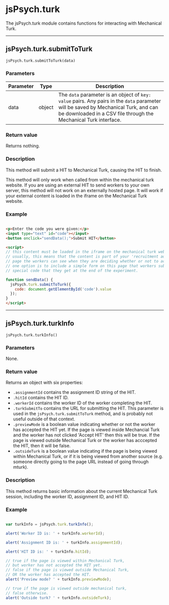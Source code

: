 # jsPsych.turk

The jsPsych.turk module contains functions for interacting with Mechanical Turk. 

---
## jsPsych.turk.submitToTurk

```
jsPsych.turk.submitToTurk(data)
```

### Parameters

Parameter | Type | Description
----------|------|------------
data | object | The `data` parameter is an object of `key: value` pairs. Any pairs in the `data` parameter will be saved by Mechanical Turk, and can be downloaded in a CSV file through the Mechanical Turk interface.

### Return value

Returns nothing.

### Description 

This method will submit a HIT to Mechanical Turk, causing the HIT to finish. 

This method will only work when called from within the mechanical turk website. If you are using an external HIT to send workers to your own server, this method will not work on an externally hosted page. It will work if your external content is loaded in the iframe on the Mechanical Turk website.

### Example

```html

<p>Enter the code you were given:</p>
<input type="text" id="code"></input>
<button onclick="sendData();">Submit HIT</button>

<script>
// this content must be loaded in the iframe on the mechanical turk website.
// usually, this means that the content is part of your 'recruitment ad', the
// page the workers can see when they are deciding whether or not to accept a HIT.
// one option is to include a simple form on this page that workers submit, with a
// special code that they get at the end of the experiment.

function sendData() {
  jsPsych.turk.submitToTurk({
    code: document.getElementById('code').value
  });
}
</script>
```

---

## jsPsych.turk.turkInfo

```
jsPsych.turk.turkInfo()
```

### Parameters

None.

### Return value

Returns an object with six properties:

* `.assignmentId` contains the assignment ID string of the HIT.
* `.hitId` contains the HIT ID.
* `.workerId` contains the worker ID of the worker completing the HIT.
* `.turkSubmitTo` contains the URL for submitting the HIT. This parameter is used in the `jsPsych.turk.submitToTurk` method, and is probably not useful outside of that context.
* `.previewMode` is a boolean value indicating whether or not the worker has accepted the HIT yet. If the page is viewed inside Mechancial Turk and the worker has not clicked 'Accept HIT' then this will be true. If the page is viewed outside Mechanical Turk or the worker has acccepted the HIT, then it will be false.
* `.outsideTurk` is a boolean value indicating if the page is being viewed within Mechanical Turk, or if it is being viewed from another source (e.g. someone directly going to the page URL instead of going through mturk).

### Description 

This method returns basic information about the current Mechanical Turk session, including the worker ID, assignment ID, and HIT ID.

### Example

```javascript

var turkInfo = jsPsych.turk.turkInfo();

alert('Worker ID is: ' + turkInfo.workerId);

alert('Assignment ID is: ' + turkInfo.assignmentId);

alert('HIT ID is: ' + turkInfo.hitId);

// true if the page is viewed within Mechanical Turk, 
// but worker has not accepted the HIT yet.
// false if the page is viewed outside Mechanical Turk,
// OR the worker has accepted the HIT.
alert('Preview mode? ' + turkInfo.previewMode); 

// true if the page is viewed outside mechanical turk,
// false otherwise.
alert('Outside turk? ' + turkInfo.outsideTurk);
```



